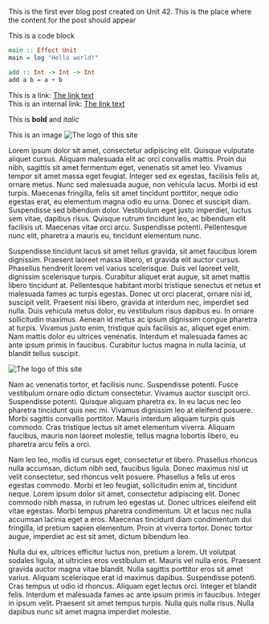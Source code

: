 This is the first ever blog post created on Unit 42. This is the place where the content for the post should appear

This is a code block
```hs
main :: Effect Unit
main = log "Hello world!"

add :: Int -> Int -> Int
add a b = a + b
```

This is a link: [The link text](https://www.google.com)  
This is an internal link: [The link text](/)

This is **bold** and *italic*

This is an image ![The logo of this site](/assets/android-chrome-512x512.png "The site logo")

Lorem ipsum dolor sit amet, consectetur adipiscing elit. Quisque vulputate aliquet cursus. Aliquam malesuada elit ac orci convallis mattis. Proin dui nibh, sagittis sit amet fermentum eget, venenatis sit amet leo. Vivamus tempor sit amet massa eget feugiat. Integer sed ex egestas, facilisis felis at, ornare metus. Nunc sed malesuada augue, non vehicula lacus. Morbi id est turpis. Maecenas fringilla, felis sit amet tincidunt porttitor, neque odio egestas erat, eu elementum magna odio eu urna. Donec et suscipit diam. Suspendisse sed bibendum dolor. Vestibulum eget justo imperdiet, luctus sem vitae, dapibus risus. Quisque rutrum tincidunt leo, ac bibendum elit facilisis ut. Maecenas vitae orci arcu. Suspendisse potenti. Pellentesque nunc elit, pharetra a mauris eu, tincidunt elementum nunc.

Suspendisse tincidunt lacus sit amet tellus gravida, sit amet faucibus lorem dignissim. Praesent laoreet massa libero, et gravida elit auctor cursus. Phasellus hendrerit lorem vel varius scelerisque. Duis vel laoreet velit, dignissim scelerisque turpis. Curabitur aliquet erat augue, sit amet mattis libero tincidunt at. Pellentesque habitant morbi tristique senectus et netus et malesuada fames ac turpis egestas. Donec ut orci placerat, ornare nisi id, suscipit velit. Praesent nisi libero, gravida at interdum nec, imperdiet sed nulla. Duis vehicula metus dolor, eu vestibulum risus dapibus eu. In ornare sollicitudin maximus. Aenean id metus ac ipsum dignissim congue pharetra at turpis. Vivamus justo enim, tristique quis facilisis ac, aliquet eget enim. Nam mattis dolor eu ultrices venenatis. Interdum et malesuada fames ac ante ipsum primis in faucibus. Curabitur luctus magna in nulla lacinia, ut blandit tellus suscipit.

![The logo of this site](/assets/android-chrome-512x512.png "The site logo")

Nam ac venenatis tortor, et facilisis nunc. Suspendisse potenti. Fusce vestibulum ornare odio dictum consectetur. Vivamus auctor suscipit orci. Suspendisse potenti. Quisque aliquam pharetra ex. In eu lacus nec leo pharetra tincidunt quis nec mi. Vivamus dignissim leo at eleifend posuere. Morbi sagittis convallis porttitor. Mauris interdum aliquam turpis quis commodo. Cras tristique lectus sit amet elementum viverra. Aliquam faucibus, mauris non laoreet molestie, tellus magna lobortis libero, eu pharetra arcu felis a orci.

Nam leo leo, mollis id cursus eget, consectetur et libero. Phasellus rhoncus nulla accumsan, dictum nibh sed, faucibus ligula. Donec maximus nisl ut velit consectetur, sed rhoncus velit posuere. Phasellus a felis ut eros egestas commodo. Morbi et leo feugiat, sollicitudin enim at, tincidunt neque. Lorem ipsum dolor sit amet, consectetur adipiscing elit. Donec commodo nibh massa, in rutrum leo egestas ut. Donec ultrices eleifend elit vitae egestas. Morbi tempus pharetra condimentum. Ut et lacus nec nulla accumsan lacinia eget a eros. Maecenas tincidunt diam condimentum dui fringilla, id pretium sapien elementum. Proin at viverra tortor. Donec tortor augue, imperdiet ac est sit amet, dictum bibendum leo.

Nulla dui ex, ultrices efficitur luctus non, pretium a lorem. Ut volutpat sodales ligula, at ultricies eros vestibulum et. Mauris vel nulla eros. Praesent gravida auctor magna vitae blandit. Nulla sagittis porttitor eros sit amet varius. Aliquam scelerisque erat id maximus dapibus. Suspendisse potenti. Cras tempus ut odio id rhoncus. Aliquam eget lectus orci. Integer et blandit felis. Interdum et malesuada fames ac ante ipsum primis in faucibus. Integer in ipsum velit. Praesent sit amet tempus turpis. Nulla quis nulla risus. Nulla dapibus nunc sit amet magna imperdiet molestie.

